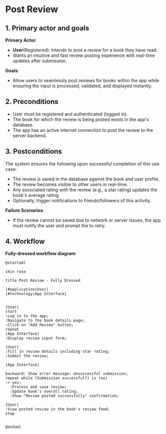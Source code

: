 # Post Review

## 1. Primary actor and goals
__Primary Actor__:

* __User__(Registered): Intends to post a review for a book they have read.
* Wants an intuitive and fast review posting experience with real-time updates after submission.

__Goals__:
* Allow users to seamlessly post reviews for books within the app while ensuring the input is processed, validated, and displayed instantly.

## 2. Preconditions
* User must be registered and authenticated (logged in).
* The book for which the review is being posted exists in the app's database. 
* The app has an active internet connection to post the review to the server backend.


## 3. Postconditions

The system ensures the following upon successful completion of this use case:
* The review is saved in the database against the book and user profile. 
* The review becomes visible to other users in real-time. 
* Any associated rating with the review (e.g., a star rating) 
updates the book's average rating. 
* Optionally, trigger notifications to friends/followers of this activity.

__Failure Scenarios__:
* If the review cannot be saved due to network or server issues, 
the app must notify the user and prompt the to retry.



## 4. Workflow
__Fully-dressed workflow diagram__:


```plantuml
@startuml

skin rose

title Post Review - Fully Dressed

|#application|User|
|#technology|App Interface|


|User|
start
:Log in to the app;
:Navigate to the book details page;
:Click on "Add Review" button;
repeat
|App Interface|
:Display review input form;

|User|
:Fill in review details including star rating;
:Submit the review;

|App Interface|

backward: Show error message: Unsuccessful submission;
repeat while (Submission successful?) is (no)
-> yes;
  :Process and save review;
  :Update book's overall rating;
  :Show "Review posted successfully" confirmation;

|User|
:View posted review in the book's review feed;
stop


@enduml
```

